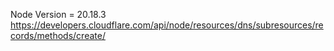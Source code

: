 Node Version = 20.18.3
https://developers.cloudflare.com/api/node/resources/dns/subresources/records/methods/create/